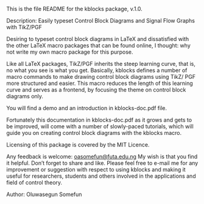 This is the file README for the kblocks package, v.1.0.

Description: Easily typeset Control Block Diagrams and Signal Flow Graphs with TikZ/PGF

Desiring to typeset control block diagrams in LaTeX and dissatisfied 
with the other LaTeX macro packages that can be found online, 
I thought: why not write my own macro package for this purpose. 

Like all LaTeX packages, TikZ/PGF inherits the steep learning curve, that is, 
no what you see is what you get. 
Basically, kblocks defines a number of macro commands to make drawing control block diagrams 
using TikZ/ PGF more structured and easier. 
This macro reduces the length of this learning curve and serves as a frontend, 
by focusing the theme on control block diagrams only.

You will find a demo and an introduction in kblocks-doc.pdf file. 

Fortunately this documentation in kblocks-doc.pdf as it grows and gets to be improved, 
will come with a number of slowly-paced tutorials, which will guide you 
on creating control block diagrams with the kblocks macro.

Licensing of this package is covered by the MIT Licence.

Any feedback is welcome: oasomefun@futa.edu.ng
My wish is that you find it helpful. Don’t forget to share and like. 
Please feel free to e-mail me for any improvement or suggestion with respect to 
using kblocks and making it useful for researchers, students and others involved
in the applications and field of control theory.


Author: Oluwasegun Somefun
